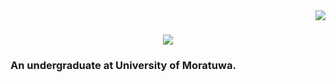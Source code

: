 <img align="right" src="https://visitor-badge.laobi.icu/badge?page_id=ReezmaCader.ReezmaCader"/>
<h1 align="center">
<img src="https://readme-typing-svg.herokuapp.com/?
font=Righteous&size=35&center=true&vCenter=true&width=500&height=70&duration=4000&lines=Hi+There!+I'm+Reezma+Cader!;">
</h1>
<h3 allign="center"> An undergraduate at University of Moratuwa. </h3>
<br/>
